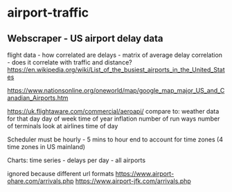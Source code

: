 # airport-traffic


## Webscraper - US airport delay data
flight data - how correlated are delays - matrix of average delay correlation - does it correlate with traffic and distance?
https://en.wikipedia.org/wiki/List_of_the_busiest_airports_in_the_United_States

https://www.nationsonline.org/oneworld/map/google_map_major_US_and_Canadian_Airports.htm

https://uk.flightaware.com/commercial/aeroapi/
compare to:
weather data for that day
day of week
time of year
inflation
number of run ways
number of terminals
look at airlines
time of day


Scheduler must be hourly - 5 mins to hour end to account for time zones (4 time zones in US mainland)

Charts:
time series - delays per day - all airports

ignored because different url formats
https://www.airport-ohare.com/arrivals.php
https://www.airport-jfk.com/arrivals.php